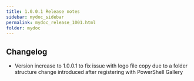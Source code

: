```yaml
---
title: 1.0.0.1 Release notes
sidebar: mydoc_sidebar
permalink: mydoc_release_1001.html
folder: mydoc
---
```


## Changelog

* Version increase to 1.0.0.1 to fix issue with logo file copy due to a folder structure change introduced after registering with PowerShell Gallery